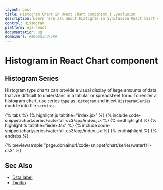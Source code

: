 ```yaml
---
layout: post
title: Histogram Chart in React Chart component | Syncfusion
description: Learn here all about Histogram in Syncfusion React Chart component of Syncfusion Essential JS 2 and more.
control: Histogram
platform: ej2-react
documentation: ug
domainurl: ##DomainURL##
---
```


# Histogram in React Chart component

## Histogram Series

Histogram type charts can provide a visual display of large amounts of data that are difficult to understand in a tabular or spreadsheet form.
To render a histogram chart, use series [`type`](https://ej2.syncfusion.com/react/documentation/api/chart/series/#type)  as `Histogram` and
inject `HistogramSeries`  module into the `services`.

{% tabs %}
{% highlight js tabtitle="index.jsx" %}
{% include code-snippet/chart/series/waterfall-cs3/app/index.jsx %}
{% endhighlight %}
{% highlight ts tabtitle="index.tsx" %}
{% include code-snippet/chart/series/waterfall-cs3/app/index.tsx %}
{% endhighlight %}
{% endtabs %}

 {% previewsample "page.domainurl/code-snippet/chart/series/waterfall-cs3" %}

## See Also

* [Data label](./data-labels/)
* [Tooltip](./tool-tip/)